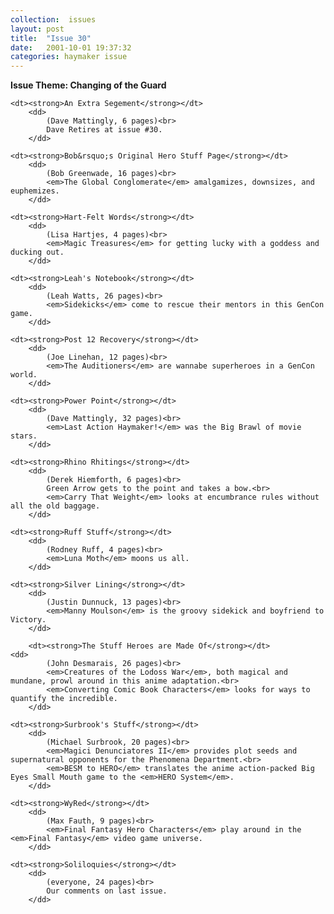 ```yaml
---
collection:  issues
layout: post
title:  "Issue 30"
date:   2001-10-01 19:37:32
categories: haymaker issue
---
```


<dl>
	<dt class="theme"><strong>Issue Theme: Changing of the Guard</theme></strong></dt>

	<dt><strong>An Extra Segement</strong></dt>
		<dd>
		 	(Dave Mattingly, 6 pages)<br>
			Dave Retires at issue #30.
		</dd>

	<dt><strong>Bob&rsquo;s Original Hero Stuff Page</strong></dt>
		<dd>
		 	(Bob Greenwade, 16 pages)<br>
			<em>The Global Conglomerate</em> amalgamizes, downsizes, and euphemizes.
		</dd>
	
	<dt><strong>Hart-Felt Words</strong></dt>
		<dd>
		 	(Lisa Hartjes, 4 pages)<br>
			<em>Magic Treasures</em> for getting lucky with a goddess and ducking out.
		</dd>
	
	<dt><strong>Leah's Notebook</strong></dt>
		<dd>
		 	(Leah Watts, 26 pages)<br>
			<em>Sidekicks</em> come to rescue their mentors in this GenCon game.
		</dd>

	<dt><strong>Post 12 Recovery</strong></dt>
		<dd>
		 	(Joe Linehan, 12 pages)<br>
			<em>The Auditioners</em> are wannabe superheroes in a GenCon world.
		</dd>
	
	<dt><strong>Power Point</strong></dt>
		<dd>
		 	(Dave Mattingly, 32 pages)<br>
			<em>Last Action Haymaker!</em> was the Big Brawl of movie stars.
		</dd>

	<dt><strong>Rhino Rhitings</strong></dt>
		<dd>
		 	(Derek Hiemforth, 6 pages)<br>
			Green Arrow gets to the point and takes a bow.<br>
			<em>Carry That Weight</em> looks at encumbrance rules without all the old baggage.
		</dd>

	<dt><strong>Ruff Stuff</strong></dt>
		<dd>
			(Rodney Ruff, 4 pages)<br>
			<em>Luna Moth</em> moons us all.
		</dd>
			
	<dt><strong>Silver Lining</strong></dt>
		<dd>
		 	(Justin Dunnuck, 13 pages)<br>
			<em>Manny Moulson</em> is the groovy sidekick and boyfriend to Victory.
		</dd>

		<dt><strong>The Stuff Heroes are Made Of</strong></dt>
	<dd>
		 	(John Desmarais, 26 pages)<br>
			<em>Creatures of the Lodoss War</em>, both magical and mundane, prowl around in this anime adaptation.<br>
			<em>Converting Comic Book Characters</em> looks for ways to quantify the incredible.
		</dd>

	<dt><strong>Surbrook's Stuff</strong></dt>
		<dd>
		 	(Michael Surbrook, 20 pages)<br>
			<em>Magici Denunciatores II</em> provides plot seeds and supernatural opponents for the Phenomena Department.<br>
			<em>BESM to HERO</em> translates the anime action-packed Big Eyes Small Mouth game to the <em>HERO System</em>.
		</dd>

	<dt><strong>WyRed</strong></dt>
		<dd>
		 	(Max Fauth, 9 pages)<br>
			<em>Final Fantasy Hero Characters</em> play around in the <em>Final Fantasy</em> video game universe.
		</dd>

	<dt><strong>Soliloquies</strong></dt>
		<dd>
		 	(everyone, 24 pages)<br>
			Our comments on last issue.
		</dd>
</dl>
